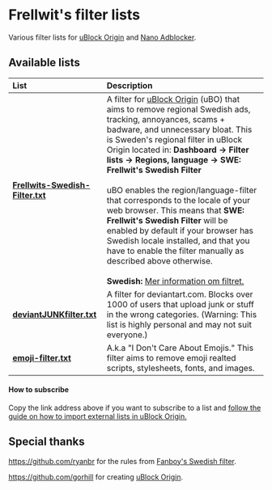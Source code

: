 # Frellwit's filter lists
Various filter lists for [uBlock Origin](https://github.com/gorhill/uBlock) and [Nano Adblocker](https://github.com/NanoAdblocker/NanoCore).

## Available lists

| List                          | Description                                                             |
|:------------------------------|:------------------------------------------------------------------------|
**[Frellwits-Swedish-Filter.txt](https://raw.githubusercontent.com/lassekongo83/Frellwits-filter-lists/master/Frellwits-Swedish-Filter.txt)** | A filter for [uBlock Origin](https://github.com/gorhill/uBlock) (uBO) that aims to remove regional Swedish ads, tracking, annoyances, scams + badware, and unnecessary bloat. This is Sweden's regional filter in uBlock Origin located in: **Dashboard -> Filter lists -> Regions, language -> SWE: Frellwit's Swedish Filter** <br/><br/> uBO enables the region/language-filter that corresponds to the locale of your web browser. This means that **SWE: Frellwit's Swedish Filter** will be enabled by default if your browser has Swedish locale installed, and that you have to enable the filter manually as described above otherwise. <br/><br/> **Swedish:** [Mer information om filtret.](https://github.com/lassekongo83/Frellwits-filter-lists/blob/master/Swedish/EXTRA_INFO.md)
| **[deviantJUNKfilter.txt](https://raw.githubusercontent.com/lassekongo83/Frellwits-filter-lists/master/deviantJUNKfilter.txt)** | A filter for deviantart.com. Blocks over 1000 of users that upload junk or stuff in the wrong categories. (Warning: This list is highly personal and may not suit everyone.) 
| **[emoji-filter.txt](https://raw.githubusercontent.com/lassekongo83/Frellwits-filter-lists/master/emoji-filter.txt)** | A.k.a "I Don't Care About Emojis." This filter aims to remove emoji realted scripts, stylesheets, fonts, and images.

#### How to subscribe

Copy the link address above if you want to subscribe to a list and [follow the guide on how to import external lists in uBlock Origin.](https://github.com/gorhill/uBlock/wiki/Filter-lists-from-around-the-web)

## Special thanks

https://github.com/ryanbr for the rules from [Fanboy's Swedish filter](https://github.com/ryanbr/fanboy-adblock/blob/master/firefox-regional/fanboy-adblocklist-swe.txt).

https://github.com/gorhill for creating [uBlock Origin](https://github.com/gorhill/uBlock).
